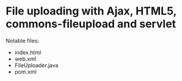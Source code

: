 # File uploading with Ajax, HTML5, commons-fileupload and servlet

Notable files:

- index.html
- web.xml
- FileUploader.java
- pom.xml